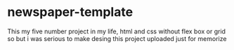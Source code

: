 # newspaper-template
This my five number project in my life, html and css without flex box or grid 
 so but i was serious to make desing this project uploaded just for memorize
